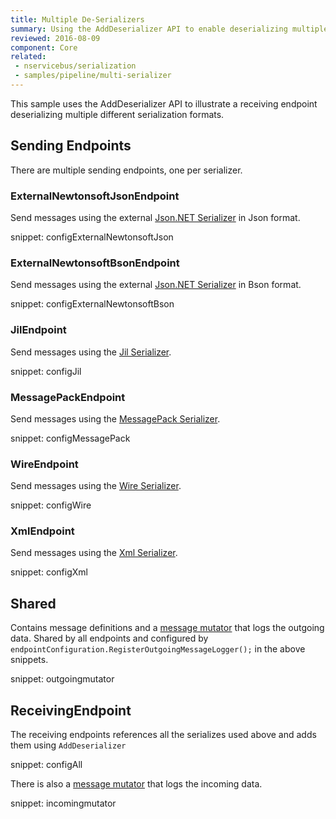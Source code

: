 ```yaml
---
title: Multiple De-Serializers
summary: Using the AddDeserializer API to enable deserializing multiple different formats.
reviewed: 2016-08-09
component: Core
related:
 - nservicebus/serialization
 - samples/pipeline/multi-serializer
---
```



This sample uses the AddDeserializer API to illustrate a receiving endpoint deserializing multiple different serialization formats.



## Sending Endpoints

There are multiple sending endpoints, one per serializer.


### ExternalNewtonsoftJsonEndpoint

Send messages using the external [Json.NET Serializer](/nservicebus/serialization/newtonsoft.md) in Json format.

snippet: configExternalNewtonsoftJson


### ExternalNewtonsoftBsonEndpoint

Send messages using the external [Json.NET Serializer](/nservicebus/serialization/newtonsoft.md) in Bson format.

snippet: configExternalNewtonsoftBson


### JilEndpoint

Send messages using the [Jil Serializer](/samples/serializers/jil/).

snippet: configJil


### MessagePackEndpoint

Send messages using the [MessagePack Serializer](/samples/serializers/messagepack/).

snippet: configMessagePack


### WireEndpoint

Send messages using the [Wire Serializer](/samples/serializers/wire/).

snippet: configWire


### XmlEndpoint

Send messages using the [Xml Serializer](/nservicebus/serialization/xml.md).

snippet: configXml


## Shared

Contains message definitions and a [message mutator](/nservicebus/pipeline/message-mutators.md) that logs the outgoing data. Shared by all endpoints and configured by `endpointConfiguration.RegisterOutgoingMessageLogger();` in the above snippets.

snippet: outgoingmutator


## ReceivingEndpoint

The receiving endpoints references all the serializes used above and adds them using `AddDeserializer`

snippet: configAll

There is also a [message mutator](/nservicebus/pipeline/message-mutators.md) that logs the incoming data.

snippet: incomingmutator
